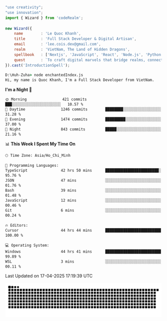 <!--x axis divider-->

```js 
"use creativity";
"use innovation";
import { Wizard } from 'codeRealm';

new Wizard({
    name        : 'Le Quoc Khanh',
    title       : 'Full Stack Developer & Digital Artisan',
    email       : 'lee.cois.dev@gmail.com',
    realm       : 'VietNam, The Land of Hidden Dragons',
    spellbook   : ['Nextjs', 'JavaScript', 'React', 'Node.js', 'Python', 'Django', 'Cloud Services'],
    quest       : `To craft digital marvels that bridge realms, connect cultures, and bring imagination to life.`,
}).cast('IntroductionSpell');
```

```cmd
D:\Huh-Zuha> node enchantedIndex.js
Hi, my name is Quoc Khanh, I'm a Full Stack Developer from VietNam.
```
<!--START_SECTION:waka-->
**I'm a Night 🦉** 

```text
🌞 Morning                421 commits         ███░░░░░░░░░░░░░░░░░░░░░░   10.57 % 
🌆 Daytime                1246 commits        ████████░░░░░░░░░░░░░░░░░   31.28 % 
🌃 Evening                1474 commits        █████████░░░░░░░░░░░░░░░░   37.00 % 
🌙 Night                  843 commits         █████░░░░░░░░░░░░░░░░░░░░   21.16 % 
```


📊 **This Week I Spent My Time On** 

```text
🕑︎ Time Zone: Asia/Ho_Chi_Minh

💬 Programming Languages: 
TypeScript               42 hrs 50 mins      ████████████████████████░   95.76 % 
JSON                     47 mins             ░░░░░░░░░░░░░░░░░░░░░░░░░   01.76 % 
Bash                     39 mins             ░░░░░░░░░░░░░░░░░░░░░░░░░   01.48 % 
JavaScript               12 mins             ░░░░░░░░░░░░░░░░░░░░░░░░░   00.46 % 
Git                      6 mins              ░░░░░░░░░░░░░░░░░░░░░░░░░   00.24 % 

🔥 Editors: 
Cursor                   44 hrs 44 mins      █████████████████████████   100.00 % 

💻 Operating System: 
Windows                  44 hrs 41 mins      █████████████████████████   99.89 % 
WSL                      3 mins              ░░░░░░░░░░░░░░░░░░░░░░░░░   00.11 % 
```


 Last Updated on 17-04-2025 17:19:39 UTC
<!--END_SECTION:waka-->
<picture>
  <source media="(prefers-color-scheme: dark)" srcset="https://raw.githubusercontent.com/leecois/leecois/output/github-contribution-grid-snake-dark.svg">
  <source media="(prefers-color-scheme: light)" srcset="https://raw.githubusercontent.com/leecois/leecois/output/github-contribution-grid-snake.svg">
  <img alt="github contribution grid snake animation" src="https://raw.githubusercontent.com/leecois/leecois/output/github-contribution-grid-snake.svg">
</picture>

